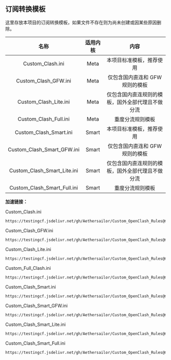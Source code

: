 ## 订阅转换模板  
这里存放本项目的订阅转换模板，如果文件不存在则为尚未创建或因某些原因删除。  
  
| 名称 | 适用内核 | 内容 | 
|:-:|:-:|:-:|
| Custom_Clash.ini | Meta | 本项目标准模板，推荐使用 |
| Custom_Clash_GFW.ini | Meta | 仅包含国内直连和 GFW 规则的模板 |
| Custom_Clash_Lite.ini | Meta | 仅包含国内直连规则的模板，国外全部代理且不做分流 |
| Custom_Clash_Full.ini | Meta | 重度分流规则模板 |
| Custom_Clash_Smart.ini | Smart | 本项目标准模板，推荐使用 |
| Custom_Clash_Smart_GFW.ini | Smart | 仅包含国内直连和 GFW 规则的模板 |
| Custom_Clash_Smart_Lite.ini | Smart | 仅包含国内直连规则的模板，国外全部代理且不做分流 |
| Custom_Clash_Smart_Full.ini | Smart | 重度分流规则模板 |


**加速链接：**

Custom_Clash.ini
```
https://testingcf.jsdelivr.net/gh/Aethersailor/Custom_OpenClash_Rules@main/cfg/Custom_Clash.ini
```

Custom_Clash_GFW.ini
```
https://testingcf.jsdelivr.net/gh/Aethersailor/Custom_OpenClash_Rules@main/cfg/Custom_Clash_GFW.ini
```

Custom_Clash_Lite.ini
```
https://testingcf.jsdelivr.net/gh/Aethersailor/Custom_OpenClash_Rules@main/cfg/Custom_Clash_Lite.ini
```

Custom_Full_Clash.ini
```
https://testingcf.jsdelivr.net/gh/Aethersailor/Custom_OpenClash_Rules@main/cfg/Custom_Full_Clash.ini
```

Custom_Clash_Smart.ini
```
https://testingcf.jsdelivr.net/gh/Aethersailor/Custom_OpenClash_Rules@main/cfg/Custom_Clash_Smart.ini
```

Custom_Clash_Smart_GFW.ini
```
https://testingcf.jsdelivr.net/gh/Aethersailor/Custom_OpenClash_Rules@main/cfg/Custom_Clash_Smart_GFW.ini
```

Custom_Clash_Smart_Lite.ini
```
https://testingcf.jsdelivr.net/gh/Aethersailor/Custom_OpenClash_Rules@main/cfg/Custom_Clash_Smart_Lite.ini
```

Custom_Clash_Smart_Full.ini
```
https://testingcf.jsdelivr.net/gh/Aethersailor/Custom_OpenClash_Rules@main/cfg/Custom_Clash_Smart_Full.ini
```